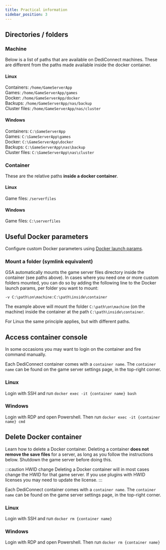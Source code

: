 ```yaml
---
title: Practical information
sidebar_position: 3
---
```


## Directories / folders

### Machine
Below is a list of paths that are available on DediConnect machines. These are different from the paths made available inside the docker container.

#### Linux

Containers: `/home/GameServerApp`<br />
Games: `/home/GameServerApp/games`<br />
Docker: `/home/GameServerApp/docker`<br />
Backups: `/home/GameServerApp/nas/backup`<br />
Cluster files: `/home/GameServerApp/nas/cluster`

#### Windows
Containers: `C:\GameServerApp`<br />
Games: `C:\GameServerApp\games`<br />
Docker: `C:\GameServerApp\docker`<br />
Backups: `C:\GameServerApp\nas\backup`<br />
Cluster files: `C:\GameServerApp\nas\cluster`

### Container
These are the relative paths __inside a docker container__.

#### Linux

Game files: `/serverfiles`

#### Windows
Game files: `C:\serverfiles`

## Useful Docker parameters
Configure custom Docker parameters using [Docker launch params](/dashboard/game_servers/getting_started/#docker-launch-params).

### Mount a folder (symlink equivalent)
GSA automatically mounts the game server files directory inside the container (see paths above). In cases where you need one or more custom folders mounted, you can do so by adding the following line to the Docker launch params, per folder you want to mount:

`-v C:\path\on\machine:C:\path\inside\container`

The example above will mount the folder `C:\path\on\machine` (on the machine) inside the container at the path `C:\path\inside\container`.

For Linux the same principle applies, but with different paths.

## Access container console
In some occasions you may want to login on the container and fire command manually.

Each DediConnect container comes with a `container name`. The `container name` can be found on the game server settings page, in the top-right corner.

### Linux
Login with SSH and run `docker exec -it {container name} bash`

### Windows
Login with RDP and open Powershell. Then run `docker exec -it {container name} cmd`

## Delete Docker container
Learn how to delete a Docker container. Deleting a container __does not remove the save files__ for a server, as long as you follow the instructions below. Shutdown the game server before doing this.

:::caution HWID change
Deleting a Docker container will in most cases change the HWID for that game server. If you use plugins with HWID licenses you may need to update the license.
:::

Each DediConnect container comes with a `container name`. The `container name` can be found on the game server settings page, in the top-right corner.


### Linux
Login with SSH and run `docker rm {container name}`

### Windows
Login with RDP and open Powershell. Then run `docker rm {container name}`

